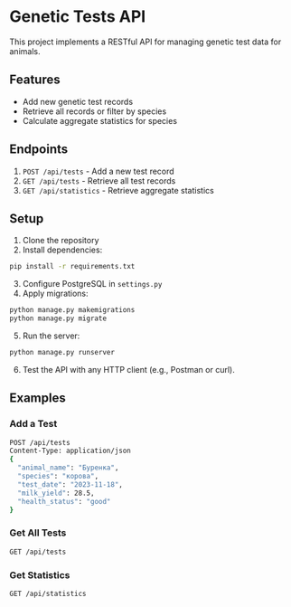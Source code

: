 # Genetic Tests API

This project implements a RESTful API for managing genetic test data for animals.

## Features
- Add new genetic test records
- Retrieve all records or filter by species
- Calculate aggregate statistics for species

## Endpoints
1. `POST /api/tests` - Add a new test record
2. `GET /api/tests` - Retrieve all test records
3. `GET /api/statistics` - Retrieve aggregate statistics

## Setup
1. Clone the repository
2. Install dependencies:
```bash
pip install -r requirements.txt
```
3. Configure PostgreSQL in `settings.py`
4. Apply migrations:
```bash
python manage.py makemigrations
python manage.py migrate
```
5. Run the server:
```bash
python manage.py runserver
```
6. Test the API with any HTTP client (e.g., Postman or curl).

## Examples
### Add a Test
```bash
POST /api/tests
Content-Type: application/json
{
  "animal_name": "Буренка",
  "species": "корова",
  "test_date": "2023-11-18",
  "milk_yield": 28.5,
  "health_status": "good"
}
```
### Get All Tests
```bash
GET /api/tests
```
### Get Statistics
```bash
GET /api/statistics
```